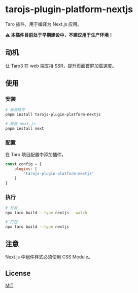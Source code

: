 # tarojs-plugin-platform-nextjs

Taro 插件，用于编译为 Next.js 应用。

<strong>⚠️ 本插件目前处于早期建设中，不建议用于生产环境！</strong>

## 动机

让 Taro3 在 web 端支持 SSR，提升页面首屏加载速度。

## 使用

### 安装

```bash
# 安装插件
pnpm install tarojs-plugin-platform-nextjs

# 安装 next.js
pnpm install next
```

### 配置

在 Taro 项目配置中添加插件。

```javascript
const config = {
    plugins: [
        'tarojs-plugin-platform-nextjs'
    ]
}
```

### 执行

```bash
# 开发
npx taro build --type nextjs --watch

# 打包
npx taro build --type nextjs
```

## 注意

Next.js 中组件样式必须使用 CSS Module。

## License

[MIT](https://github.com/SyMind/tarojs-plugin-platform-nextjs/blob/main/LICENSE)
